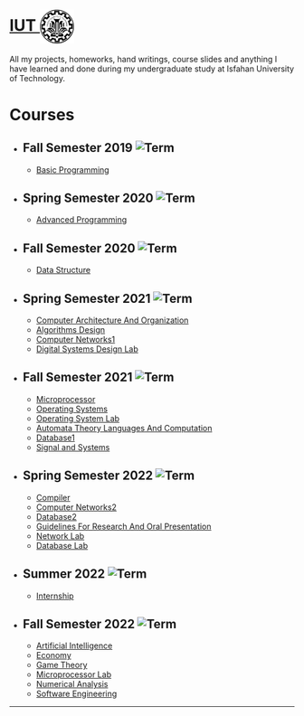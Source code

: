 # <a href="https://iut.ac.ir/">IUT </a> <img src="./IUT_logo.jpg" align="center" width="60"  title="Isfahan University Of Technology"> 

All my projects, homeworks, hand writings, course slides and anything I have learned and done during my undergraduate study at Isfahan University of Technology.


# Courses
- ## **Fall Semester 2019** ![Term](https://img.shields.io/badge/Solar--Hijri-Mehr--1398-lightblue)
  - <a href="https://github.com/hadis98/IUT/tree/main/Basic_Programming">Basic Programming</a> 

- ## **Spring Semester 2020** ![Term](https://img.shields.io/badge/Solar--Hijri-Bahman--1398-blue)
  - <a href="https://github.com/hadis98/IUT/tree/main/Advanced%20Programming">Advanced Programming</a> 

- ## **Fall Semester 2020** ![Term](https://img.shields.io/badge/Solar--Hijri-Mehr--1399-brightgreen)
  - <a href="https://github.com/hadis98/IUT/tree/main/Data%20Structures">Data Structure</a>      
- ## **Spring Semester 2021** ![Term](https://img.shields.io/badge/Solar--Hijri-Bahman--1399-green)
  - <a href="https://github.com/hadis98/IUT/tree/main/Architecture">Computer Architecture And Organization</a>
  - <a href="https://github.com/hadis98/IUT/tree/main/Algorithms">Algorithms Design</a>  
  - <a href="https://github.com/hadis98/IUT/tree/main/Computer_Networks1">Computer Networks1</a>  
  - <a href="https://github.com/hadis98/IUT/tree/main/Digital%20Systems%20Design%20Lab">Digital Systems Design Lab</a>  
  
- ## **Fall Semester 2021** ![Term](https://img.shields.io/badge/Solar--Hijri-Mehr--1400-yellow)  
  - <a href="https://github.com/hadis98/IUT/tree/main/Microprocessor">Microprocessor</a>
  - <a href="https://github.com/hadis98/IUT/tree/main/Operating_System">Operating Systems</a>
  - <a href="https://github.com/hadis98/IUT/tree/main/Operating_System_Lab">Operating System Lab</a>
  - <a href="https://github.com/hadis98/IUT/tree/main/Automata_Theory_Languages_And_Computation">Automata Theory Languages And Computation</a>
  - <a href="https://github.com/hadis98/IUT/tree/main/Database1">Database1</a>
  - <a href="https://github.com/hadis98/IUT/tree/main/Signals_And_Systems_Analysis">Signal and Systems</a>
  
- ## **Spring Semester 2022** ![Term](https://img.shields.io/badge/Solar--Hijri-Bahman--1400-orange)
  - <a href="https://github.com/hadis98/IUT/tree/main/Compiler">Compiler</a>     
  - <a href="https://github.com/hadis98/IUT/tree/main/Computer_Networks2">Computer Networks2</a>
  - <a href="https://github.com/hadis98/IUT/tree/main/Database2">Database2</a>
  - <a href="https://github.com/hadis98/IUT/tree/main/Guidelines%20For%20Research%20And%20Oral%20Presentation">Guidelines For Research And Oral Presentation</a>
  - <a href="https://github.com/hadis98/IUT/tree/main/Network_Lab">Network Lab</a>     
  - <a href="https://github.com/hadis98/IUT/tree/main/DataBase_Lab">Database Lab</a>
  
 - ## **Summer 2022** ![Term](https://img.shields.io/badge/Solar--Hijri-Tir--1401-red)
    - <a href="https://github.com/hadis98/IUT/tree/main/Internship">Internship</a>    
 
- ## **Fall Semester 2022** ![Term](https://img.shields.io/badge/Solar--Hijri-Mehr--1401-blueviolet)  
  - <a href="https://github.com/hadis98/IUT/tree/main/Artificial_intelligence">Artificial Intelligence</a>        
  - <a href="https://github.com/hadis98/IUT/tree/main/Economy">Economy</a>  
  - <a href="https://github.com/hadis98/IUT/tree/main/Game_Theory">Game Theory</a>  
  - <a href="https://github.com/hadis98/IUT/tree/main/Microprocessor_Lab">Microprocessor Lab</a>
  - <a href="https://github.com/hadis98/IUT/tree/main/Numerical_Analysis">Numerical Analysis</a>  
  - <a href="https://github.com/hadis98/IUT/tree/main/Software_Engineering">Software Engineering</a>  
---
